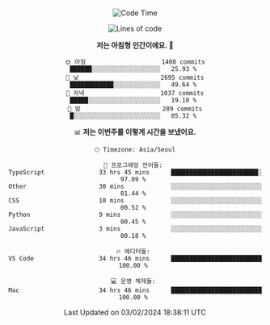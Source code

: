 <div align="center">

<br />

 <!--START_SECTION:waka-->
![Code Time](http://img.shields.io/badge/Code%20Time-2%2C017%20hrs%2040%20mins-blue)

![Lines of code](https://img.shields.io/badge/%EC%A0%80%EB%8A%94%20%EC%97%AC%ED%83%9C%EA%B9%8C%EC%A7%80%20-3.4%20million%20%EC%A4%84%EC%9D%98%20%EC%BD%94%EB%93%9C%EB%A5%BC%20%EC%9E%91%EC%84%B1%ED%96%88%EC%96%B4%EC%9A%94.-blue)

**저는 아침형 인간이에요. 🐤** 

```text
🌞 아침                     1408 commits        ██████░░░░░░░░░░░░░░░░░░░   25.93 % 
🌆 낮　                     2695 commits        ████████████░░░░░░░░░░░░░   49.64 % 
🌃 저녁                     1037 commits        █████░░░░░░░░░░░░░░░░░░░░   19.10 % 
🌙 밤　                     289 commits         █░░░░░░░░░░░░░░░░░░░░░░░░   05.32 % 
```


📊 **저는 이번주를 이렇게 시간을 보냈어요.** 

```text
🕑︎ Timezone: Asia/Seoul

💬 프로그래밍 언어들: 
TypeScript               33 hrs 45 mins      ████████████████████████░   97.09 % 
Other                    30 mins             ░░░░░░░░░░░░░░░░░░░░░░░░░   01.44 % 
CSS                      10 mins             ░░░░░░░░░░░░░░░░░░░░░░░░░   00.52 % 
Python                   9 mins              ░░░░░░░░░░░░░░░░░░░░░░░░░   00.45 % 
JavaScript               3 mins              ░░░░░░░░░░░░░░░░░░░░░░░░░   00.18 % 

🔥 에디터들: 
VS Code                  34 hrs 46 mins      █████████████████████████   100.00 % 

💻 운영 체제들: 
Mac                      34 hrs 46 mins      █████████████████████████   100.00 % 
```


 Last Updated on 03/02/2024 18:38:11 UTC
<!--END_SECTION:waka-->

</div>
